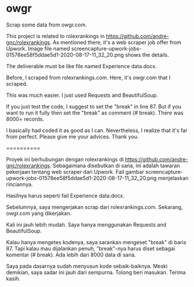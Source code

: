 # owgr
Scrap some data from owgr.com.

This project is related to rolexrankings in https://github.com/andre-gnc/rolexrankings. As mentioned there, it's a web scraper job offer from Upwork. Image file named screencapture-upwork-jobs-01578ee58f5ddae5d1-2020-08-17-11_32_20.png shows the details.

The deliverable must be like file named Experience data.docx.

Before, I scraped from rolexrankings.com. Here, it's owgr.com that I scraped.

This was much easier. I just used Requests and BeautifulSoup.

If you just test the code, I suggest to set the "break" in line 87. But if you want to run it fully then set the "break" as comment (# break). There was 8000+ records.

I basically had coded it as good as I can. Nevertheless, I realize that it's far from perfect. Please give me your advices. Thank you.

==========

Proyek ini berhubungan dengan rolexrankings di https://github.com/andre-gnc/rolexrankings. Sebagaimana disebutkan di sana, ini adalah tawaran pekerjaan tentang web scraper dari Upwork. Fail gambar screencapture-upwork-jobs-01578ee58f5ddae5d1-2020-08-17-11_32_20.png menjelaskan rinciannya.

Hasilnya harus seperti fail Experience data.docx.

Sebelumnya, saya mengerjakan scrap dari rolexrankings.com. Sekarang, owgr.com yang dikerjakan.

Kali ini jauh lebih mudah. Saya hanya menggunakan Requests and BeautifulSoup.

Kalau hanya mengetes kodenya, saya sarankan mengeset "break" di baris 87. Tapi kalau mau dijalankan penuh, "break"-nya harus diset sebagai komentar (# break). Ada lebih dari 8000 data di sana.

Saya pada dasarnya sudah menyusun kode sebaik-baiknya. Meski demikian, saya sadar ini jauh dari sempurna. Tolong beri masukan. Terima kasih.